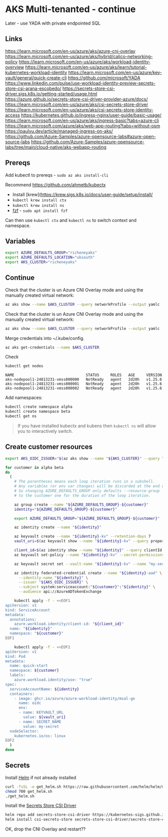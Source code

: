 # AKS Multi-tenanted - continue

Later - use YADA with private endpointed SQL

## Links

<https://learn.microsoft.com/en-us/azure/aks/azure-cni-overlay>
<https://learn.microsoft.com/en-us/azure/aks/hybrid/calico-networking-policy>
<https://learn.microsoft.com/en-us/azure/aks/workload-identity-overview>
<https://learn.microsoft.com/en-us/azure/aks/learn/tutorial-kubernetes-workload-identity>
<https://learn.microsoft.com/en-us/azure/key-vault/general/quick-create-cli>
<https://github.com/microsoft/YADA>
<https://www.linkedin.com/pulse/use-workload-identity-preview-secrets-store-csi-arana-escobedo/>
<https://secrets-store-csi-driver.sigs.k8s.io/getting-started/usage.html>
<https://azure.github.io/secrets-store-csi-driver-provider-azure/docs/>
<https://learn.microsoft.com/en-us/azure/aks/csi-secrets-store-driver>
<https://learn.microsoft.com/en-us/azure/aks/csi-secrets-store-identity-access>
https://kubernetes.github.io/ingress-nginx/user-guide/basic-usage/
https://learn.microsoft.com/en-us/azure/aks/ingress-basic?tabs=azure-cli
https://learn.microsoft.com/azure/aks/web-app-routing?tabs=without-osm
https://paulyu.dev/article/managed-ingress-on-aks/
https://github.com/Azure-Samples/azure-opensource-labs#azure-open-source-labs
https://github.com/Azure-Samples/azure-opensource-labs/tree/main/cloud-native/aks-webapp-routing

## Prereqs

Add kubectl to prereqs - `sudo az aks install-cli`

Recommend <https://github.com/ahmetb/kubectx>

* Install [krew](https://krew.sigs.k8s.io/docs/user-guide/setup/install/
* `kubectl krew install ctx`
* `kubectl krew install ns`
* [fzf](https://github.com/junegunn/fzf#installation) - `sudo apt install fzf`

Can then use `kubectl ctx` and `kubectl ns` to switch context and namespace.

## Variables

```bash
export AZURE_DEFAULTS_GROUP="richeneyaks"
export AZURE_DEFAULTS_LOCATION="uksouth"
export AKS_CLUSTER="richeneyaks"
```

## Continue

Check that the cluster is un Azure CNI Overlay mode and using the manually created virtual network:

```bash
az aks show --name $AKS_CLUSTER --query networkProfile --output yamlc
```

Check that the cluster is un Azure CNI Overlay mode and using the manually created virtual network:

```bash
az aks show --name $AKS_CLUSTER --query networkProfile --output yamlc
```

Merge credentials into ~/.kube/config.

```bash
az aks get-credentials --name $AKS_CLUSTER
```

Check

```bash
kubectl get nodes
```

```text
NAME                                STATUS     ROLES   AGE     VERSION
aks-nodepool1-24813231-vmss000000   NotReady   agent   2d20h   v1.25.6
aks-nodepool1-24813231-vmss000001   NotReady   agent   2d20h   v1.25.6
aks-nodepool1-24813231-vmss000002   NotReady   agent   2d20h   v1.25.6
```

Add namespaces:

```bash
kubectl create namespace alpha
kubectl create namespace beta
kubectl get ns
```

> If you have installed kubectx and kubens then `kubectl ns` will allow you to interactively switch.

## Create customer resources

```bash
export AKS_OIDC_ISSUER="$(az aks show --name "${AKS_CLUSTER}" --query "oidcIssuerProfile.issuerUrl" -otsv)"

for customer in alpha beta
do
  (
    # The parentheses means each loop iteration runs in a subshell.
    # Any variables (or env var changes) will be discarded at the end of the loop.
    # So changing AZURE_DEFAULTS_GROUP only defaults --resource-group
    # to the customer one for the duration of the loop iteration.

    az group create --name "${AZURE_DEFAULTS_GROUP}-${customer}"
    identity="${AZURE_DEFAULTS_GROUP}-${customer}"

    export AZURE_DEFAULTS_GROUP="${AZURE_DEFAULTS_GROUP}-${customer}"

    az identity create --name "${identity}"

    az keyvault create --name "${identity}-kv" --retention-days 7
    vault_uri=$(az keyvault show --name "${identity}-kv" --query properties.vaultUri -otsv)

    client_id=$(az identity show --name "${identity}" --query clientId -otsv)
    az keyvault set-policy --name "${identity}-kv" --secret-permissions get --spn ${client_id}

    az keyvault secret set --vault-name "${identity}-kv" --name "my-secret" --value "Hello ${customer}!"

    az identity federated-credential create --name "${identity}-aad" \
      --identity-name "${identity}" \
      --issuer "${AKS_OIDC_ISSUER}" \
      --subject system:serviceaccount:"${customer}":"${identity}" \
      --audience api://AzureADTokenExchange

    kubectl apply -f - <<EOF1
apiVersion: v1
kind: ServiceAccount
metadata:
  annotations:
    azure.workload.identity/client-id: "${client_id}"
  name: "${identity}"
  namespace: "${customer}"
EOF1

    kubectl apply -f - <<EOF2
apiVersion: v1
kind: Pod
metadata:
  name: quick-start
  namespace: ${customer}
  labels:
    azure.workload.identity/use: "true"
spec:
  serviceAccountName: ${identity}
  containers:
    - image: ghcr.io/azure/azure-workload-identity/msal-go
      name: oidc
      env:
      - name: KEYVAULT_URL
        value: ${vault_uri}
      - name: SECRET_NAME
        value: my-secret
  nodeSelector:
    kubernetes.io/os: linux
EOF2
  )
done
```

## Secrets

Install [Helm](https://helm.sh/docs/intro/install/) if not already installed

```bash
curl -fsSL -o get_helm.sh https://raw.githubusercontent.com/helm/helm/main/scripts/get-helm-3
chmod 700 get_helm.sh
./get_helm.sh
```

Install the [Secrets Store CSI Driver](https://secrets-store-csi-driver.sigs.k8s.io/getting-started/installation.html)

```bash
helm repo add secrets-store-csi-driver https://kubernetes-sigs.github.io/secrets-store-csi-driver/charts
helm install csi-secrets-store secrets-store-csi-driver/secrets-store-csi-driver --namespace kube-system
```

OK, drop the CNI Overlay and restart??